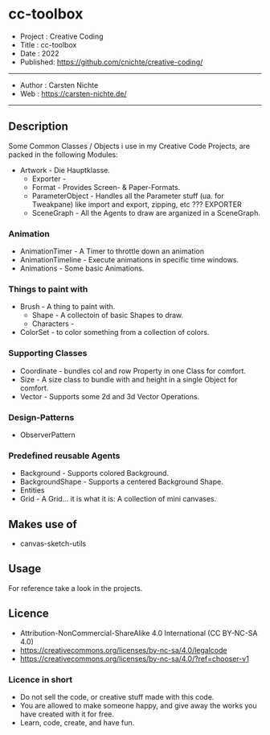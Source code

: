 # cc-toolbox

* Project : Creative Coding
* Title : cc-toolbox
* Date : 2022
* Published: <https://github.com/cnichte/creative-coding/>

---

* Author : Carsten Nichte
* Web : <https://carsten-nichte.de/>

---

## Description

Some Common Classes / Objects i use in my Creative Code Projects, are packed in the following Modules:

* Artwork - Die Hauptklasse.
  * Exporter              -
  * Format                - Provides Screen- & Paper-Formats.
  * ParameterObject       - Handles all the Parameter stuff (ua. for Tweakpane) like import and export, zipping, etc ??? EXPORTER
  * SceneGraph - All the Agents to draw are arganized in a SceneGraph.

### Animation

* AnimationTimer    - A Timer to throttle down an animation
* AnimationTimeline - Execute animations in specific time windows.
* Animations        - Some basic Animations.

### Things to paint with

* Brush          - A thing to paint with.
  * Shape      - A collectoin of basic Shapes to draw.
  * Characters -
* ColorSet       - to color something from a collection of colors.

### Supporting Classes

* Coordinate - bundles col and row Property in one Class for comfort.
* Size       - A size class to bundle with and height in a single Object for comfort.
* Vector     - Supports some 2d and 3d Vector Operations.

### Design-Patterns

* ObserverPattern

### Predefined reusable Agents

* Background      - Supports colored Background.
* BackgroundShape - Supports a centered Background Shape.
* Entities
* Grid            - A Grid... it is what it is: A collection of mini canvases.

## Makes use of

* canvas-sketch-utils

## Usage

For reference take a look in the projects.

## Licence

* Attribution-NonCommercial-ShareAlike 4.0 International (CC BY-NC-SA 4.0)
* <https://creativecommons.org/licenses/by-nc-sa/4.0/legalcode>
* <https://creativecommons.org/licenses/by-nc-sa/4.0/?ref=chooser-v1>

### Licence in short

* Do not sell the code, or creative stuff made with this code.
* You are allowed to make someone happy, and give away the works you have created with it for free.
* Learn, code, create, and have fun.

